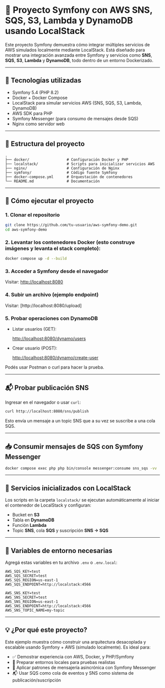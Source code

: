 # 🧪 Proyecto Symfony con AWS SNS, SQS, S3, Lambda y DynamoDB usando LocalStack

Este proyecto Symfony demuestra cómo integrar múltiples servicios de AWS simulados localmente mediante LocalStack. Está diseñado para mostrar una integración avanzada entre Symfony y servicios como **SNS**, **SQS**, **S3**, **Lambda** y **DynamoDB**, todo dentro de un entorno Dockerizado.

---

## 🚀 Tecnologías utilizadas

- Symfony 5.4 (PHP 8.2)
- Docker + Docker Compose
- LocalStack para simular servicios AWS (SNS, SQS, S3, Lambda, DynamoDB)
- AWS SDK para PHP
- Symfony Messenger (para consumo de mensajes desde SQS)
- Nginx como servidor web

---

## 📁 Estructura del proyecto

```text
.
├── docker/                 # Configuración Docker y PHP
├── localstack/             # Scripts para inicializar servicios AWS
├── nginx/                  # Configuración de Nginx
├── symfony/                # Código fuente Symfony
├── docker-compose.yml      # Orquestación de contenedores
└── README.md               # Documentación
```

---

## 🧪 Cómo ejecutar el proyecto

### 1. Clonar el repositorio

```bash
git clone https://github.com/tu-usuario/aws-symfony-demo.git
cd aws-symfony-demo
```

### 2. Levantar los contenedores Docker (esto construye imágenes y levanta el stack completo):

```bash
docker compose up -d --build
```

### 3. Acceder a Symfony desde el navegador

Visitar: [http://localhost:8080](http://localhost:8080)

### 4. Subir un archivo (ejemplo endpoint)

Visitar: [http://localhost:8080/upload]

### 5. Probar operaciones con DynamoDB

- Listar usuarios (GET):

  [http://localhost:8080/dynamo/users](http://localhost:8080/dynamo/users)

- Crear usuario (POST):

  [http://localhost:8080/dynamo/create-user](http://localhost:8080/dynamo/create-user)

Podés usar Postman o curl para hacer la prueba.


---

## 📬 Probar publicación SNS

Ingresar en el navegador o usar `curl`:

```bash
curl http://localhost:8080/sns/publish
```

Esto envía un mensaje a un topic SNS que a su vez se suscribe a una cola SQS.

---

## 📥 Consumir mensajes de SQS con Symfony Messenger

```bash
docker compose exec php php bin/console messenger:consume sns_sqs -vv
```

---

## 🧪 Servicios inicializados con LocalStack

Los scripts en la carpeta `localstack/` se ejecutan automáticamente al iniciar el contenedor de LocalStack y configuran:

- Bucket en **S3**
- Tabla en **DynamoDB**
- Función **Lambda**
- Topic **SNS**, cola **SQS** y suscripción **SNS → SQS**

---

## 🔐 Variables de entorno necesarias

Agregá estas variables en tu archivo `.env` o `.env.local`:

```dotenv
AWS_SQS_KEY=test
AWS_SQS_SECRET=test
AWS_SQS_REGION=us-east-1
AWS_SQS_ENDPOINT=http://localstack:4566

AWS_SNS_KEY=test
AWS_SNS_SECRET=test
AWS_SNS_REGION=us-east-1
AWS_SNS_ENDPOINT=http://localstack:4566
AWS_SNS_TOPIC_NAME=my-topic
```

---

## 💡 ¿Por qué este proyecto?

Este ejemplo muestra cómo construir una arquitectura desacoplada y escalable usando Symfony + AWS (simulado localmente). Es ideal para:

- ✅ Demostrar experiencia con AWS, Docker, y PHP/Symfony  
- 🧪 Preparar entornos locales para pruebas realistas  
- 🔄 Aplicar patrones de mensajería asincrónica con Symfony Messenger  
- 📬 Usar SQS como cola de eventos y SNS como sistema de publicación/suscripción
